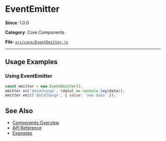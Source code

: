 # EventEmitter



**Since**: 1.0.0

**Category**: Core Components

**File**: [`src/core/EventEmitter.js`](src/core/EventEmitter.js)

---




## Usage Examples

### Using EventEmitter


```javascript
const emitter = new EventEmitter();
emitter.on('dataChange', (data) => console.log(data));
emitter.emit('dataChange', { value: 'new data' });
```


## See Also

- [Components Overview](../)
- [API Reference](../api/)
- [Examples](../examples/)